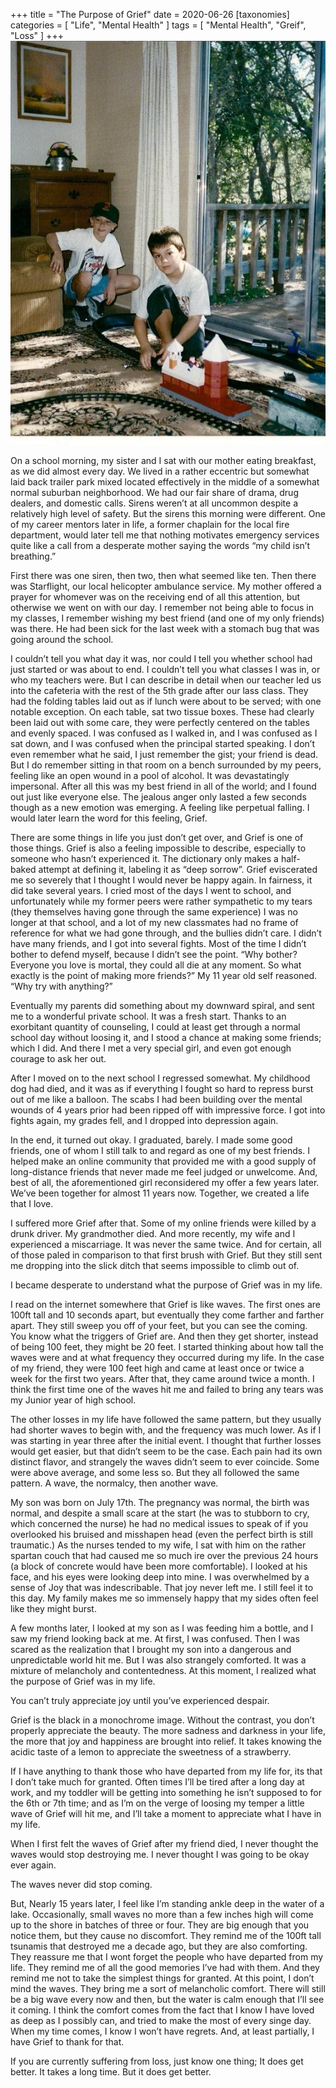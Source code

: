 +++
title = "The Purpose of Grief"
date = 2020-06-26
[taxonomies]
	categories = [ "Life", "Mental Health" ]
	tags = [ "Mental Health", "Greif", "Loss" ]
+++
<img src="../images/greif.jpg" alt="One of the last pictures I have of him and I together" />

On a school morning, my sister and I sat with our mother eating breakfast, as we did almost every day. We lived in a rather eccentric but somewhat laid back trailer park mixed located effectively in the middle of a somewhat normal suburban neighborhood. We had our fair share of drama, drug dealers, and domestic calls. Sirens weren’t at all uncommon despite a relatively high level of safety. But the sirens this morning were different. One of my career mentors later in life, a former chaplain for the local fire department, would later tell me that nothing motivates emergency services quite like a call from a desperate mother saying the words “my child isn’t breathing.”

First there was one siren, then two, then what seemed like ten. Then there was Starflight, our local helicopter ambulance service. My mother offered a prayer for whomever was on the receiving end of all this attention, but otherwise we went on with our day. I remember not being able to focus in my classes, I remember wishing my best friend (and one of my only friends) was there. He had been sick for the last week with a stomach bug that was going around the school.

I couldn’t tell you what day it was, nor could I tell you whether school had just started or was about to end. I couldn’t tell you what classes I was in, or who my teachers were. But I can describe in detail when our teacher led us into the cafeteria with the rest of the 5th grade after our lass class. They had the folding tables laid out as if lunch were about to be served; with one notable exception. On each table, sat two tissue boxes. These had clearly been laid out with some care, they were perfectly centered on the tables and evenly spaced. I was confused as I walked in, and I was confused as I sat down, and I was confused when the principal started speaking. I don’t even remember what he said, I just remember the gist; your friend is dead. But I do remember sitting in that room on a bench surrounded by my peers, feeling like an open wound in a pool of alcohol. It was devastatingly impersonal. After all this was my best friend in all of the world; and I found out just like everyone else. The jealous anger only lasted a few seconds though as a new emotion was emerging. A feeling like perpetual falling. I would later learn the word for this feeling, Grief.

There are some things in life you just don’t get over, and Grief is one of those things. Grief is also a feeling impossible to describe, especially to someone who hasn’t experienced it. The dictionary only makes a half-baked attempt at defining it, labeling it as “deep sorrow”. Grief eviscerated me so severely that I thought I would never be happy again. In fairness, it did take several years. I cried most of the days I went to school, and unfortunately while my former peers were rather sympathetic to my tears (they themselves having gone through the same experience) I was no longer at that school, and a lot of my new classmates had no frame of reference for what we had gone through, and the bullies didn’t care. I didn’t have many friends, and I got into several fights. Most of the time I didn’t bother to defend myself, because I didn’t see the point. “Why bother? Everyone you love is mortal, they could all die at any moment. So what exactly is the point of making more friends?” My 11 year old self reasoned. “Why try with anything?”

Eventually my parents did something about my downward spiral, and sent me to a wonderful private school. It was a fresh start. Thanks to an exorbitant quantity of counseling, I could at least get through a normal school day without loosing it, and I stood a chance at making some friends; which I did. And there I met a very special girl, and even got enough courage to ask her out.

After I moved on to the next school I regressed somewhat. My childhood dog had died, and it was as if everything I fought so hard to repress burst out of me like a balloon. The scabs I had been building over the mental wounds of 4 years prior had been ripped off with impressive force. I got into fights again, my grades fell, and I dropped into depression again.

In the end, it turned out okay. I graduated, barely. I made some good friends, one of whom I still talk to and regard as one of my best friends. I helped make an online community that provided me with a good supply of long-distance friends that never made me feel judged or unwelcome. And, best of all, the aforementioned girl reconsidered my offer a few years later. We’ve been together for almost 11 years now. Together, we created a life that I love.

I suffered more Grief after that. Some of my online friends were killed by a drunk driver. My grandmother died. And more recently, my wife and I experienced a miscarriage. It was never the same twice. And for certain, all of those paled in comparison to that first brush with Grief. But they still sent me dropping into the slick ditch that seems impossible to climb out of.

I became desperate to understand what the purpose of Grief was in my life.

I read on the internet somewhere that Grief is like waves. The first ones are 100ft tall and 10 seconds apart, but eventually they come farther and farther apart. They still sweep you off of your feet, but you can see the coming. You know what the triggers of Grief are. And then they get shorter, instead of being 100 feet, they might be 20 feet. I started thinking about how tall the waves were and at what frequency they occurred during my life. In the case of my friend, they were 100 feet high and came at least once or twice a week for the first two years. After that, they came around twice a month. I think the first time one of the waves hit me and failed to bring any tears was my Junior year of high school.

The other losses in my life have followed the same pattern, but they usually had shorter waves to begin with, and the frequency was much lower. As if I was starting in year three after the initial event. I thought that further losses would get easier, but that didn’t seem to be the case. Each pain had its own distinct flavor, and strangely the waves didn’t seem to ever coincide. Some were above average, and some less so. But they all followed the same pattern. A wave, the normalcy, then another wave.

My son was born on July 17th. The pregnancy was normal, the birth was normal, and despite a small scare at the start (he was to stubborn to cry, which concerned the nurse) he had no medical issues to speak of if you overlooked his bruised and misshapen head (even the perfect birth is still traumatic.) As the nurses tended to my wife, I sat with him on the rather spartan couch that had caused me so much ire over the previous 24 hours (a block of concrete would have been more comfortable). I looked at his face, and his eyes were looking deep into mine. I was overwhelmed by a sense of Joy that was indescribable. That joy never left me. I still feel it to this day. My family makes me so immensely happy that my sides often feel like they might burst.

A few months later, I looked at my son as I was feeding him a bottle, and I saw my friend looking back at me. At first, I was confused. Then I was scared as the realization that I brought my son into a dangerous and unpredictable world hit me. But I was also strangely comforted. It was a mixture of melancholy and contentedness. At this moment, I realized what the purpose of Grief was in my life.

You can’t truly appreciate joy until you’ve experienced despair.

Grief is the black in a monochrome image. Without the contrast, you don’t properly appreciate the beauty. The more sadness and darkness in your life, the more that joy and happiness are brought into relief. It takes knowing the acidic taste of a lemon to appreciate the sweetness of a strawberry.

If I have anything to thank those who have departed from my life for, its that I don’t take much for granted. Often times I’ll be tired after a long day at work, and my toddler will be getting into something he isn’t supposed to for the 6th or 7th time; and as I’m on the verge of loosing my temper a little wave of Grief will hit me, and I’ll take a moment to appreciate what I have in my life.

When I first felt the waves of Grief after my friend died, I never thought the waves would stop destroying me. I never thought I was going to be okay ever again.

The waves never did stop coming.

But, Nearly 15 years later, I feel like I’m standing ankle deep in the water of a lake. Occasionally, small waves no more than a few inches high will come up to the shore in batches of three or four. They are big enough that you notice them, but they cause no discomfort. They remind me of the 100ft tall tsunamis that destroyed me a decade ago, but they are also comforting. They reassure me that I wont forget the people who have departed from my life. They remind me of all the good memories I’ve had with them. And they remind me not to take the simplest things for granted. At this point, I don’t mind the waves. They bring me a sort of melancholic comfort. There will still be a big wave every now and then, but the water is calm enough that I’ll see it coming. I think the comfort comes from the fact that I know I have loved as deep as I possibly can, and tried to make the most of every singe day. When my time comes, I know I won’t have regrets. And, at least partially, I have Grief to thank for that.

If you are currently suffering from loss, just know one thing; It does get better. It takes a long time. But it does get better.
